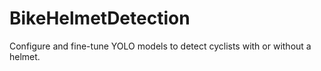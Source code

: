 # BikeHelmetDetection
Configure and fine-tune YOLO models to detect cyclists with or without a helmet.
